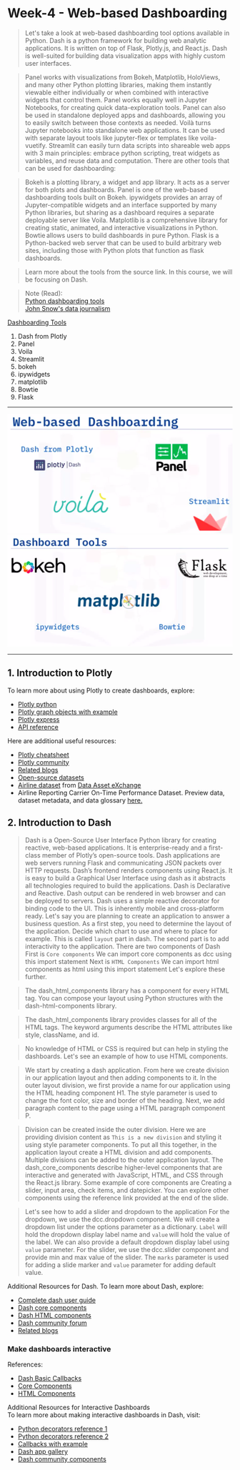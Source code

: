 # Week-4 - Web-based Dashboarding

> Let's take a look at web-based dashboarding tool options available in Python. Dash is a python framework for building web analytic applications. It is written on top of Flask, Plotly.js, and React.js. Dash is well-suited for building data visualization apps with highly custom user interfaces.

> Panel works with visualizations from Bokeh, Matplotlib, HoloViews, and many other Python plotting libraries, making them instantly viewable either individually or when combined with interactive widgets that control them. Panel works equally well in Jupyter Notebooks, for creating quick data-exploration tools. Panel can also be used in standalone deployed apps and dashboards, allowing you to easily switch between those contexts as needed. Voilà turns Jupyter notebooks into standalone web applications. It can be used with separate layout tools like jupyter-flex or templates like voila-vuetify. Streamlit can easily turn data scripts into shareable web apps with 3 main principles: embrace python scripting, treat widgets as variables, and reuse data and computation. There are other tools that can be used for dashboarding:

> Bokeh is a plotting library, a widget and app library. It acts as a server for both plots and dashboards. Panel is one of the web-based dashboarding tools built on Bokeh. ipywidgets provides an array of Jupyter-compatible widgets and an interface supported by many Python libraries, but sharing as a dashboard requires a separate deployable server like Voila. Matplotlib is a comprehensive library for creating static, animated, and interactive visualizations in Python. Bowtie allows users to build dashboards in pure Python. Flask is a Python-backed web server that can be used to build arbitrary web sites, including those with Python plots that function as flask dashboards.

> Learn more about the tools from the source link. In this course, we will be focusing on Dash.

> Note (Read): <br/>
> [Python dashboarding tools](https://pyviz.org/dashboarding/) <br/>
> [John Snow's data journalism](https://www.theguardian.com/news/datablog/2013/mar/15/john-snow-cholera-map)

<u>Dashboarding Tools</u>
1. Dash from Plotly
1. Panel
1. Voila
1. Streamlit
1. bokeh
1. ipywidgets
1. matplotlib
1. Bowtie
1. Flask

___
![Dashboarding 1](/img/week_4/Dashboarding_1.png) <br>
![Dashboarding 2](/img/week_4/Dashboarding_2.png)
___

## 1. Introduction to Plotly

To learn more about using Plotly to create dashboards, explore:
* [Plotly python](https://plotly.com/python/getting-started/)
* [Plotly graph objects with example](https://plotly.com/python/graph-objects/)
* [Plotly express](https://plotly.com/python/plotly-express/)
* [API reference](https://plotly.com/python-api-reference/)

Here are additional useful resources:
* [Plotly cheatsheet](https://images.plot.ly/plotly-documentation/images/plotly_js_cheat_sheet.pdf)
* [Plotly community](https://community.plotly.com/c/api/5)
* [Related blogs](https://plotlygraphs.medium.com/)
* [Open-source datasets](https://developer.ibm.com/exchanges/data/)
* [Airline dataset](https://developer.ibm.com/exchanges/data/all/airline/?utm_medium=Exinfluencer&utm_source=Exinfluencer&utm_content=000026UJ&utm_term=10006555&utm_id=NA-SkillsNetwork-Channel-SkillsNetworkCoursesIBMDeveloperSkillsNetworkDV0101ENSkillsNetwork20297740-2021-01-01) from [Data Asset eXchange](https://developer.ibm.com/exchanges/data/)
* Airline Reporting Carrier On-Time Performance Dataset. Preview data, dataset metadata, and data glossary [here.](https://dax-cdn.cdn.appdomain.cloud/dax-airline/1.0.1/data-preview/index.html)

## 2. Introduction to Dash

> Dash is a Open-Source User Interface Python library for creating reactive, web-based applications. It is enterprise-ready and a first-class member of Plotly’s open-source tools. Dash applications are web servers running Flask and communicating JSON packets over HTTP requests. Dash’s frontend renders components using React.js. It is easy to build a Graphical User Interface using dash as it abstracts all technologies required to build the applications. Dash is Declarative and Reactive. Dash output can be rendered in web browser and can be deployed to servers. Dash uses a simple reactive decorator for binding code to the UI. This is inherently mobile and cross-platform ready. Let's say you are planning to create an application to answer a business question. As a first step, you need to determine the layout of the application. Decide which chart to use and where to place for example. This is called `layout` part in dash. The second part is to add interactivity to the application. There are two components of Dash First is `Core components` We can import core components as dcc using this import statement Next is `HTML Components` We can import html components as html using this import statement Let's explore these further.

> The dash_html_components library has a component for every HTML tag. You can compose your layout using Python structures with the dash-html-components library.

> The dash_html_components library provides classes for all of the HTML tags. The keyword arguments describe the HTML attributes like style, className, and id.

> No knowledge of HTML or CSS is required but can help in styling the dashboards. Let's see an example of how to use HTML components.

> We start by creating a dash application. From here we create division in our application layout and then adding components to it. In the outer layout division, we first provide a name for our application using the HTML heading component H1. The style parameter is used to change the font color, size and border of the heading. Next, we add paragraph content to the page using a HTML paragraph component P.

> Division can be created inside the outer division. Here we are providing division content as `This is a new division` and styling it using style parameter components. To put all this together, in the application layout create a HTML division and add components. Multiple divisions can be added to the outer application layout. The dash_core_components describe higher-level components that are interactive and generated with JavaScript, HTML, and CSS through the React.js library. Some example of core components are Creating a slider, input area, check items, and datepicker. You can explore other components using the reference link provided at the end of the slide.

> Let's see how to add a slider and dropdown to the application For the dropdown, we use the dcc.dropdown component. We will create a dropdown list under the options parameter as a dictionary. `Label` will hold the dropdown display label name and `value` will hold the value of the label. We can also provide a default dropdown display label using `value` parameter. For the slider, we use the dcc.slider component and provide min and max value of the slider. The `marks` parameter is used for adding a slide marker and `value` parameter for adding default value.

Additional Resources for Dash. To learn more about Dash, explore:
* [Complete dash user guide](https://dash.plotly.com/)
* [Dash core components](https://dash.plotly.com/dash-core-components)
* [Dash HTML components](https://dash.plotly.com/dash-html-components)
* [Dash community forum](https://community.plotly.com/c/dash/16)
* [Related blogs](https://medium.com/plotly/tagged/dash)

### Make dashboards interactive

References:
* [Dash Basic Callbacks](https://dash.plotly.com/basic-callbacks)
* [Core Components](https://dash.plotly.com/dash-core-components)
* [HTML Components](https://dash.plotly.com/dash-html-components)

Additional Resources for Interactive Dashboards <br/>
To learn more about making interactive dashboards in Dash, visit:
* [Python decorators reference 1](https://realpython.com/primer-on-python-decorators/)
* [Python decorators reference 2](https://www.python.org/dev/peps/pep-0318/#current-syntax)
* [Callbacks with example](https://dash.plotly.com/basic-callbacks)
* [Dash app gallery](https://dash-gallery.plotly.host/Portal/)
* [Dash community components](https://plotly.com/dash-community-components/)
